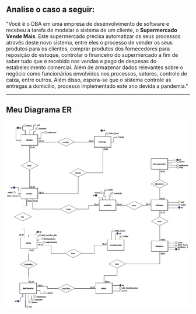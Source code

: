 ## Analise o caso a seguir:

"Você é o DBA em uma empresa de desenvolvimento de software e recebeu a tarefa de modelar o sistema de um cliente, o **Supermercado Vende Mais**. Este supermercado precisa automatizar os seus processos através deste novo sistema, entre eles o processo de vender os seus produtos para os clientes, comprar produtos dos fornecedores para reposição do estoque, controlar o financeiro do supermercado a fim de saber tudo que é recebido nas vendas e pago de despesas do estabelecimento comercial. Além de armazenar dados relevantes sobre o negócio como funcionários envolvidos nos processos, setores, controle de caixa, entre outros. Além disso, espera-se que o sistema controle as entregas a domicílio, processo implementado este ano devida a pandemia."

---

## Meu Diagrama ER

![Minha ativida](https://raw.githubusercontent.com/castelogui/ADMBD/master/curso_adm_bd/Disciplina%202/Aula%2005/Aula%2005%20-%20Supermercado%20Vende%20Mais.jpg)
